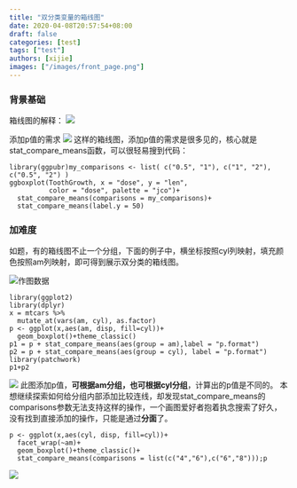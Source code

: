 ```yaml
---
title: "双分类变量的箱线图"
date: 2020-04-08T20:57:54+08:00
draft: false
categories: [test]
tags: ["test"]
authors: [xijie]
images: ["/images/front_page.png"]
---
```


### 背景基础
箱线图的解释：
![](https://upload-images.jianshu.io/upload_images/9475888-aa7fbc515459caa1.png?imageMogr2/auto-orient/strip%7CimageView2/2/w/1240)

添加p值的需求
![](https://upload-images.jianshu.io/upload_images/9475888-e9f56292abafb88e.png?imageMogr2/auto-orient/strip%7CimageView2/2/w/1240)
这样的箱线图，添加p值的需求是很多见的，核心就是stat_compare_means函数，可以很轻易搜到代码：
```
library(ggpubr)my_comparisons <- list( c("0.5", "1"), c("1", "2"), c("0.5", "2") )
ggboxplot(ToothGrowth, x = "dose", y = "len",
          color = "dose", palette = "jco")+ 
  stat_compare_means(comparisons = my_comparisons)+ 
  stat_compare_means(label.y = 50)  
```

### 加难度
如题，有的箱线图不止一个分组，下面的例子中，横坐标按照cyl列映射，填充颜色按照am列映射，即可得到展示双分类的箱线图。

![作图数据](https://upload-images.jianshu.io/upload_images/9475888-5f69830842851792.png?imageMogr2/auto-orient/strip%7CimageView2/2/w/1240)

```
library(ggplot2)
library(dplyr)
x = mtcars %>%
  mutate_at(vars(am, cyl), as.factor)
p <- ggplot(x,aes(am, disp, fill=cyl))+
  geom_boxplot()+theme_classic()
p1 = p + stat_compare_means(aes(group = am),label = "p.format")
p2 = p + stat_compare_means(aes(group = cyl), label = "p.format")
library(patchwork)
p1+p2
```

![](https://upload-images.jianshu.io/upload_images/9475888-26e26d3ac55549bc.png?imageMogr2/auto-orient/strip%7CimageView2/2/w/1240)
此图添加p值，**可根据am分组，也可根据cyl分组**，计算出的p值是不同的。
本想继续探索如何给分组内部添加比较连线，却发现stat_compare_means的comparisons参数无法支持这样的操作，一个画图爱好者抱着执念搜索了好久，没有找到直接添加的操作，只能是通过**分面**了。

```
p <- ggplot(x,aes(cyl, disp, fill=cyl))+
  facet_wrap(~am)+
  geom_boxplot()+theme_classic()+
  stat_compare_means(comparisons = list(c("4","6"),c("6","8")));p
```

![](https://upload-images.jianshu.io/upload_images/9475888-d2e3febcd64532d5.png?imageMogr2/auto-orient/strip%7CimageView2/2/w/1240)
